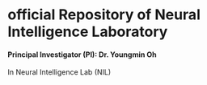 # official Repository of Neural Intelligence Laboratory
#### Principal Investigator (PI): Dr. Youngmin Oh

In Neural Intelligence Lab (NIL)

